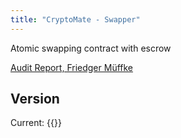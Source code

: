 ```yaml
---
title: "CryptoMate - Swapper"
---
```

Atomic swapping contract with escrow

[Audit Report, Friedger Müffke](/reports/cryptomate-2022-03.pdf)

## Version
Current: {{<contractref v1 SP32NTG209B861QBHF4TH0C86QB0A12TY2F16WHMY cryptomate-swap>}}


